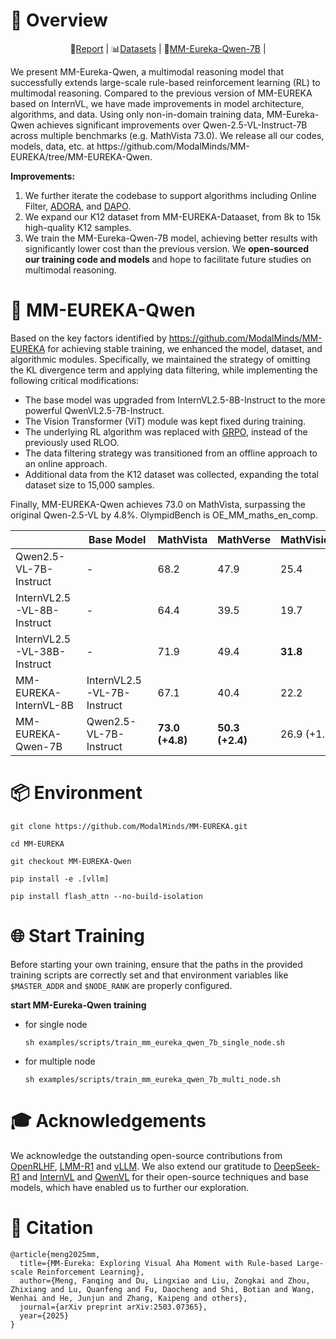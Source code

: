 # 🎯 Overview

<div align="center">
<p align="center">
  📖<a href="https://jagged-court-d9d.notion.site/MM-Eureka-Qwen-1c13cc5a384880ffbd2de24e1dee052d">Report</a> |
  📊<a href="https://huggingface.co/datasets/FanqingM/MM-Eureka-Dataset">Datasets</a> |
  🤗<a href="https://huggingface.co/FanqingM/MM-Eureka-Qwen-7B/tree/main">MM-Eureka-Qwen-7B</a> |
</p>
</div>
We present MM-Eureka-Qwen, a multimodal reasoning model that successfully extends large-scale rule-based reinforcement learning (RL) to multimodal reasoning. Compared to the previous version of MM-EUREKA based on InternVL, we have made improvements in model architecture, algorithms, and data. Using only non-in-domain training data, MM-Eureka-Qwen achieves significant improvements over Qwen-2.5-VL-Instruct-7B across multiple benchmarks (e.g. MathVista 73.0). We release all our codes, models, data, etc. at https://github.com/ModalMinds/MM-EUREKA/tree/MM-EUREKA-Qwen.

**Improvements:**

1. We further iterate the codebase to support algorithms including Online Filter, [ADORA](https://github.com/ShadeCloak/ADORA?tab=readme-ov-file), and [DAPO](https://arxiv.org/abs/2503.14476).
2. We expand our K12 dataset from MM-EUREKA-Dataaset, from 8k to 15k high-quality K12 samples.
3. We train the MM-Eureka-Qwen-7B model, achieving better results with significantly lower cost than the previous version. We **open-sourced** **our training code and models** and hope to facilitate future studies on multimodal reasoning.



# 🤗 MM-EUREKA-Qwen

Based on the key factors identified by https://github.com/ModalMinds/MM-EUREKA for achieving stable training, we enhanced the model, dataset, and algorithmic modules. Specifically, we maintained the strategy of omitting the KL divergence term and applying data filtering, while implementing the following critical modifications:

- The base model was upgraded from InternVL2.5-8B-Instruct to the more powerful QwenVL2.5-7B-Instruct.
- The Vision Transformer (ViT) module was kept fixed during training.
- The underlying RL algorithm was replaced with [GRPO](https://arxiv.org/pdf/2402.03300), instead of the previously used RLOO.
- The data filtering strategy was transitioned from an offline approach to an online approach.
- Additional data from the K12 dataset was collected, expanding the total dataset size to 15,000 samples.

Finally, MM-EUREKA-Qwen achieves 73.0 on MathVista, surpassing the original Qwen-2.5-VL by 4.8%. OlympidBench is OE_MM_maths_en_comp.

|                             | Base Model                 | MathVista       | MathVerse       | MathVision  | OlympidBench  | K12              |
| --------------------------- | -------------------------- | --------------- | --------------- | ----------- | ------------- | ---------------- |
| Qwen2.5-VL-7B-Instruct      | -                          | 68.2            | 47.9            | 25.4        | 15.3          | 36.0             |
| InternVL2.5-VL-8B-Instruct  | -                          | 64.4            | 39.5            | 19.7        | 8.0           | 24.8             |
| InternVL2.5-VL-38B-Instruct | -                          | 71.9            | 49.4            | **31.8**    | 29.3          | 37.2             |
| MM-EUREKA-InternVL-8B       | InternVL2.5-VL-7B-Instruct | 67.1            | 40.4            | 22.2        | 8.6           | 27.0             |
| MM-EUREKA-Qwen-7B           | Qwen2.5-VL-7B-Instruct     | **73.0 (+4.8)** | **50.3 (+2.4)** | 26.9 (+1.5) | 25.3（+10.0） | **48.6 (+12.6)** |



# 📦 Environment

```
git clone https://github.com/ModalMinds/MM-EUREKA.git

cd MM-EUREKA

git checkout MM-EUREKA-Qwen

pip install -e .[vllm]

pip install flash_attn --no-build-isolation
```

# 🌐 Start Training

Before starting your own training, ensure that the paths in the provided training scripts are correctly set and that environment variables like `$MASTER_ADDR` and `$NODE_RANK` are properly configured.

**start MM-Eureka-Qwen training**

- for single node

  ```shell
  sh examples/scripts/train_mm_eureka_qwen_7b_single_node.sh
  ```

- for multiple node

  ```shell
  sh examples/scripts/train_mm_eureka_qwen_7b_multi_node.sh
  ```



# 🎓 Acknowledgements

We acknowledge the outstanding open-source contributions from [OpenRLHF](https://github.com/OpenRLHF/OpenRLHF), [LMM-R1](https://github.com/TideDra/lmm-r1) and [vLLM](https://github.com/vllm-project/vllm). We also extend our gratitude to [DeepSeek-R1](https://github.com/deepseek-ai/DeepSeek-R1) and [InternVL](https://github.com/OpenGVLab/InternVL) and [QwenVL](https://github.com/QwenLM/Qwen-VL) for their open-source techniques and base models, which have enabled us to further our exploration.

# 📜 Citation

```
@article{meng2025mm,
  title={MM-Eureka: Exploring Visual Aha Moment with Rule-based Large-scale Reinforcement Learning},
  author={Meng, Fanqing and Du, Lingxiao and Liu, Zongkai and Zhou, Zhixiang and Lu, Quanfeng and Fu, Daocheng and Shi, Botian and Wang, Wenhai and He, Junjun and Zhang, Kaipeng and others},
  journal={arXiv preprint arXiv:2503.07365},
  year={2025}
}
```
